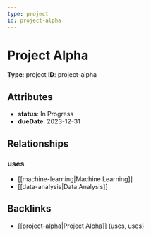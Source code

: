 ```yaml
---
type: project
id: project-alpha
---
```


# Project Alpha

**Type**: project
**ID**: project-alpha

## Attributes

- **status**: In Progress
- **dueDate**: 2023-12-31

## Relationships

### uses

- [[machine-learning|Machine Learning]]
- [[data-analysis|Data Analysis]]

## Backlinks

- [[project-alpha|Project Alpha]] (uses, uses)

